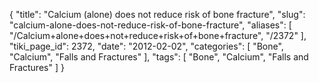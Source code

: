 {
    "title": "Calcium (alone) does not reduce risk of bone fracture",
    "slug": "calcium-alone-does-not-reduce-risk-of-bone-fracture",
    "aliases": [
        "/Calcium+alone+does+not+reduce+risk+of+bone+fracture",
        "/2372"
    ],
    "tiki_page_id": 2372,
    "date": "2012-02-02",
    "categories": [
        "Bone",
        "Calcium",
        "Falls and Fractures"
    ],
    "tags": [
        "Bone",
        "Calcium",
        "Falls and Fractures"
    ]
}
